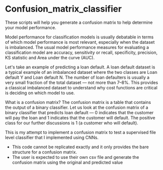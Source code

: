 # Confusion_matrix_classifier
These scripts will help you generate a confusion matrix to help determine your model performance.

Model performance for classification models is usually debatable in terms of which model performance is most relevant, especially when the dataset is imbalanced. The usual model performance measures for evaluating a classification model are accuracy, sensitivity or recall, specificity, precision, KS statistic and Area under the curve (AUC).


Let's take an example of predicting a loan default. A loan default dataset is a typical example of an imbalanced dataset where the two classes are Loan default Y and Loan default N. The number of loan defaulters is usually a very small fraction of the total dataset — not more than 7–8%. This provides a classical imbalanced dataset to understand why cost functions are critical is deciding on which model to use.


What is a confusion matrix?
The confusion matrix is a table that contains the output of a binary classifier. Let us look at the confusion matrix of a binary classifier that predicts loan default — 0 indicates that the customer will pay the loan and 1 indicates that the customer will default. The positive class for our further discussions is 1 (a customer who will default).


This is my attempt to implement a confusion matrix to test a supervised file level classifier that I implemented using CNNs.
- This code cannot be replicated exactly and it only provides the bare structure for a confusion matrix.
- The user is expected to use their own csv file and generate the confusion matrix using the original and predicted value 
